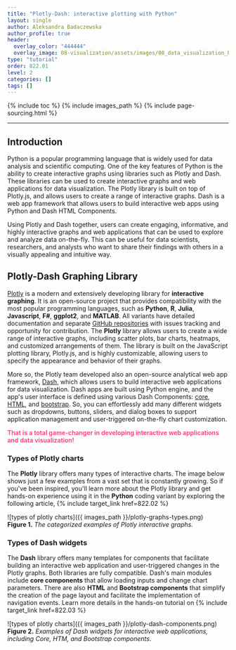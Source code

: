```yaml
---
title: "Plotly-Dash: interactive plotting with Python"
layout: single
author: Aleksandra Badaczewska
author_profile: true
header:
  overlay_color: "444444"
  overlay_image: 08-visualization/assets/images/08_data_visualization_banner.png
type: "tutorial"
order: 822.01
level: 2
categories: []
tags: []
---
```


{% include toc %}
{% include images_path %}
{% include page-sourcing.html %}

---


## Introduction

Python is a popular programming language that is widely used for data analysis and scientific computing. One of the key features of Python is the ability to create interactive graphs using libraries such as Plotly and Dash. These libraries can be used to create interactive graphs and web applications for data visualization. The Plotly library is built on top of Plotly.js, and allows users to create a range of interactive graphs. Dash is a web app framework that allows users to build interactive web apps using Python and Dash HTML Components.

Using Plotly and Dash together, users can create engaging, informative, and highly interactive graphs and web applications that can be used to explore and analyze data on-the-fly. This can be useful for data scientists, researchers, and analysts who want to share their findings with others in a visually appealing and intuitive way.

## Plotly-Dash Graphing Library

[Plotly](https://plotly.com) is a modern and extensively developing library for **interactive graphing**. It is an open-source project that provides compatibility with the most popular programming languages, such as **Python**, **R**, **Julia**, **Javascript**, **F#**, **ggplot2**, and **MATLAB**. All variants have detailed documentation and separate [GitHub repositories](https://github.com/orgs/plotly/repositories) with issues tracking and opportunity for contribution.
The **Plotly** library allows users to create a wide range of interactive graphs, including scatter plots, bar charts, heatmaps, and customized arrangements of them. The library is built on the JavaScript plotting library, Plotly.js, and is highly customizable, allowing users to specify the appearance and behavior of their graphs.

More so, the Plotly team developed also an open-source analytical web app framework, [Dash](https://plotly.com/dash/), which allows users to build interactive web applications for data visualization. Dash apps are built using Python engine, and the app's user interface is defined using various Dash Components: [core](https://dash.plotly.com/dash-core-components), [HTML](https://dash.plotly.com/dash-html-components), and [bootstrap](https://dash-bootstrap-components.opensource.faculty.ai/docs/quickstart/). So, you can effortlessly add many different widgets such as dropdowns, buttons, sliders, and dialog boxes to support application management and user-triggered on-the-fly chart customization.

<span style="color: #ff3870; font-weight: 600;">That is a total game-changer in developing interactive web applications and data visualization!</span>

### Types of Plotly charts

The **Plotly** library offers many types of interactive charts. The image below shows just a few examples from a vast set that is constantly growing. So if you've been inspired, you'll learn more about the Plotly library and get hands-on experience using it in the **Python** coding variant by exploring the following article, {% include target_link href=822.02 %}

![types of plotly charts]({{ images_path }}/plotly-graphs-types.png)<br>
**Figure 1.** *The categorized examples of Plotly interactive graphs.*

### Types of Dash widgets

The **Dash** library offers many templates for components that facilitate building an interactive web application and user-triggered changes in the Plotly graphs. Both libraries are fully compatible. Dash's main modules include **core components** that allow loading inputs and change chart parameters. There are also **HTML** and **Bootstrap components** that simplify the creation of the page layout and facilitate the implementation of navigation events. Learn more details in the hands-on tutorial on {% include target_link href=822.03 %}

![types of plotly charts]({{ images_path }}/plotly-dash-components.png)<br>
**Figure 2.** *Examples of Dash widgets for interactive web applications, including Core, HTM, and Bootstrap components.*
